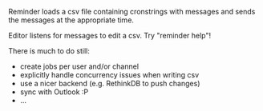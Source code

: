 Reminder loads a csv file containing cronstrings with messages and sends the messages at the appropriate time.

Editor listens for messages to edit a csv. Try "reminder help"!

There is much to do still:

- create jobs per user and/or channel
- explicitly handle concurrency issues when writing csv
- use a nicer backend (e.g. RethinkDB to push changes)
- sync with Outlook :P
- ...
